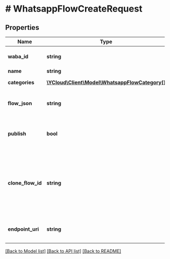# # WhatsappFlowCreateRequest

## Properties

Name | Type | Description | Notes
------------ | ------------- | ------------- | -------------
**waba_id** | **string** | WhatsApp Business Account ID. |
**name** | **string** | Flow name. |
**categories** | [**\YCloud\Client\Model\WhatsappFlowCategory[]**](WhatsappFlowCategory.md) | Flow categories. |
**flow_json** | **string** | JSON string of the Flow structure. | [optional]
**publish** | **bool** | If true, the Flow will be created in PUBLISHED state. | [optional] [default to false]
**clone_flow_id** | **string** | ID of source Flow to clone. You must have permission to access the specified Flow. | [optional]
**endpoint_uri** | **string** | The endpoint URI for the Flow. | [optional]

[[Back to Model list]](../../README.md#models) [[Back to API list]](../../README.md#endpoints) [[Back to README]](../../README.md)
